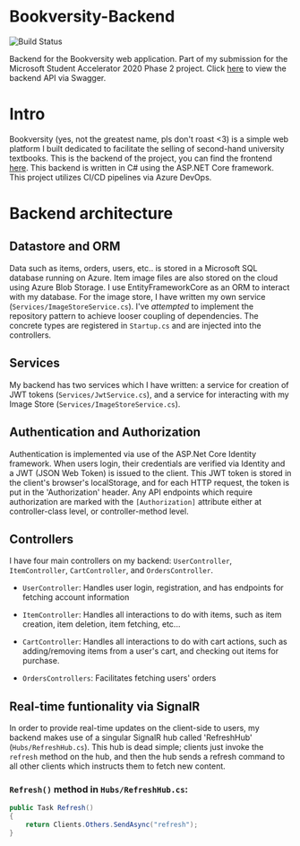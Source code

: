 # Bookversity-Backend
![Build Status](https://dev.azure.com/msa-devops/Bookversity/_apis/build/status/marknzl.Bookversity-Backend?branchName=master)

Backend for the Bookversity web application. Part of my submission for the Microsoft Student Accelerator 2020 Phase 2 project. Click [here](https://bookversity-backend.azurewebsites.net/) to view the backend API via Swagger.

# Intro
Bookversity (yes, not the greatest name, pls don't roast <3) is a simple web platform I built dedicated to facilitate the selling of second-hand university textbooks. This is the backend of the project, you can find the frontend [here](https://github.com/marknzl/bookversity-frontend). This backend is written in C# using the ASP.NET Core framework. This project utilizes CI/CD pipelines via Azure DevOps.

# Backend architecture

## Datastore and ORM
Data such as items, orders, users, etc.. is stored in a Microsoft SQL database running on Azure. Item image files are also stored on the cloud using Azure Blob Storage. I use EntityFrameworkCore as an ORM to interact with my database. For the image store, I have written my own service (`Services/ImageStoreService.cs`). I've *attempted* to implement the repository pattern to achieve looser coupling of dependencies. The concrete types are registered in `Startup.cs` and are injected into the controllers.

## Services
My backend has two services which I have written: a service for creation of JWT tokens (`Services/JwtService.cs`), and a service for interacting with my Image Store (`Services/ImageStoreService.cs`).

## Authentication and Authorization
Authentication is implemented via use of the ASP.Net Core Identity framework. When users login, their credentials are verified via Identity and a JWT (JSON Web Token) is issued to the client. This JWT token is stored in the client's browser's localStorage, and for each HTTP request, the token is put in the 'Authorization' header. Any API endpoints which require authorization are marked with the `[Authorization]` attribute either at controller-class level, or controller-method level.

## Controllers
I have four main controllers on my backend: `UserController`, `ItemController`, `CartController`, and `OrdersController`. 

- `UserController`:
Handles user login, registration, and has endpoints for fetching account information

- `ItemController`: 
Handles all interactions to do with items, such as item creation, item deletion, item fetching, etc...

- `CartController`:
Handles all interactions to do with cart actions, such as adding/removing items from a user's cart, and checking out items for purchase.

- `OrdersControllers`:
Facilitates fetching users' orders

## Real-time funtionality via SignalR
In order to provide real-time updates on the client-side to users, my backend makes use of a singular SignalR hub called 'RefreshHub' (`Hubs/RefreshHub.cs`). This hub is dead simple; clients just invoke the `refresh` method on the hub, and then the hub sends a refresh command to all other clients which instructs them to fetch new content.
### `Refresh()` method in `Hubs/RefreshHub.cs`:
```C#
public Task Refresh()
{
    return Clients.Others.SendAsync("refresh");
}
```